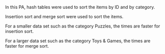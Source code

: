 In this PA, hash tables were used to sort the items by ID and by category. 

Insertion sort and merge sort were used to sort the items. 

For a smaller data set such as the category Puzzles, the times are faster for insertion sort.

For a larger data set such as the category Toys & Games, the times are faster for merge sort. 

